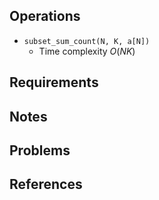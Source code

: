 ## Operations

- `subset_sum_count(N, K, a[N])`
	- Time complexity $O(NK)$

## Requirements

## Notes

## Problems

## References

